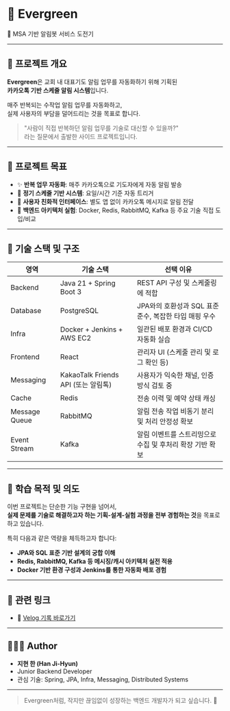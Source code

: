 # 🌿 Evergreen
🐣 MSA 기반 알림봇 서비스 도전기

---

## 📌 프로젝트 개요

**Evergreen**은 교회 내 대표기도 알림 업무를 자동화하기 위해 기획된  
**카카오톡 기반 스케줄 알림 시스템**입니다.

매주 반복되는 수작업 알림 업무를 자동화하고,  
실제 사용자의 부담을 덜어드리는 것을 목표로 합니다.

> "사람이 직접 반복하던 알림 업무를 기술로 대신할 수 있을까?"  
> 라는 질문에서 출발한 사이드 프로젝트입니다.

---

## 🎯 프로젝트 목표

- ✨ **반복 업무 자동화**: 매주 카카오톡으로 기도자에게 자동 알림 발송  
- 📅 **정기 스케줄 기반 시스템**: 요일/시간 기준 자동 트리거  
- 💬 **사용자 친화적 인터페이스**: 별도 앱 없이 카카오톡 메시지로 알림 전달  
- 🧪 **백엔드 아키텍처 실험**: Docker, Redis, RabbitMQ, Kafka 등 주요 기술 직접 도입/비교

---

## 🧱 기술 스택 및 구조

| 영역 | 기술 스택 | 선택 이유 |
|------|------------|------------|
| Backend | Java 21 + Spring Boot 3 | REST API 구성 및 스케줄링에 적합 |
| Database | PostgreSQL | JPA와의 호환성과 SQL 표준 준수, 복잡한 타입 매핑 우수 |
| Infra | Docker + Jenkins + AWS EC2 | 일관된 배포 환경과 CI/CD 자동화 실습 |
| Frontend | React | 관리자 UI (스케줄 관리 및 로그 확인 등) |
| Messaging | KakaoTalk Friends API (또는 알림톡) | 사용자가 익숙한 채널, 인증 방식 검토 중 |
| Cache | Redis | 전송 이력 및 예약 상태 캐싱 |
| Message Queue | RabbitMQ | 알림 전송 작업 비동기 분리 및 처리 안정성 확보 |
| Event Stream | Kafka | 알림 이벤트를 스트리밍으로 수집 및 후처리 확장 기반 확보 |

---

## 🧠 학습 목적 및 의도

이번 프로젝트는 단순한 기능 구현을 넘어서,  
**실제 문제를 기술로 해결하고자 하는 기획-설계-실험 과정을 전부 경험하는 것**을 목표로 하고 있습니다.

특히 다음과 같은 역량을 체득하고자 합니다:

- **JPA와 SQL 표준 기반 설계의 궁합 이해**
- **Redis, RabbitMQ, Kafka 등 메시징/캐시 아키텍처 실전 적용**
- **Docker 기반 환경 구성과 Jenkins를 통한 자동화 배포 경험**

---

## 📎 관련 링크

- 📄 [Velog 기록 바로가기](https://velog.io/@intoforever)

---

## 🙋🏻‍♀️ Author

- **지현 한 (Han Ji-Hyun)**  
- Junior Backend Developer  
- 관심 기술: Spring, JPA, Infra, Messaging, Distributed Systems

---

> Evergreen처럼, 작지만 끊임없이 성장하는 백엔드 개발자가 되고 싶습니다. 🌿
